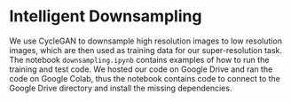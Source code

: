# Intelligent Downsampling
We use CycleGAN to downsample high resolution images to low resolution images, which are then used as training data for our super-resolution task. 
The notebook `downsampling.ipynb` contains examples of how to run the training and test code. 
We hosted our code on Google Drive and ran the code on Google Colab, thus the notebook contains code to connect to the Google Drive directory and install the missing dependencies.
